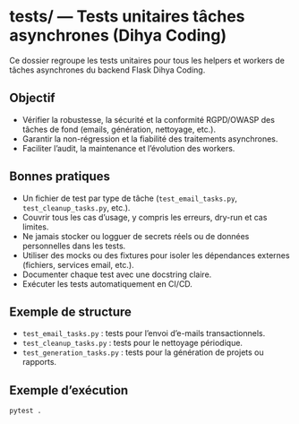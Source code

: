 # tests/ — Tests unitaires tâches asynchrones (Dihya Coding)

Ce dossier regroupe les tests unitaires pour tous les helpers et workers de tâches asynchrones du backend Flask Dihya Coding.

## Objectif

- Vérifier la robustesse, la sécurité et la conformité RGPD/OWASP des tâches de fond (emails, génération, nettoyage, etc.).
- Garantir la non-régression et la fiabilité des traitements asynchrones.
- Faciliter l’audit, la maintenance et l’évolution des workers.

## Bonnes pratiques

- Un fichier de test par type de tâche (`test_email_tasks.py`, `test_cleanup_tasks.py`, etc.).
- Couvrir tous les cas d’usage, y compris les erreurs, dry-run et cas limites.
- Ne jamais stocker ou logguer de secrets réels ou de données personnelles dans les tests.
- Utiliser des mocks ou des fixtures pour isoler les dépendances externes (fichiers, services email, etc.).
- Documenter chaque test avec une docstring claire.
- Exécuter les tests automatiquement en CI/CD.

## Exemple de structure

- `test_email_tasks.py` : tests pour l’envoi d’e-mails transactionnels.
- `test_cleanup_tasks.py` : tests pour le nettoyage périodique.
- `test_generation_tasks.py` : tests pour la génération de projets ou rapports.

## Exemple d’exécution

```bash
pytest .
